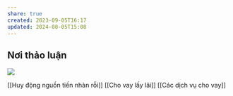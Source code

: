 ```yaml
---
share: true
created: 2023-09-05T16:17
updated: 2024-08-05T15:08
---
```

## Nơi thảo luận
![](https://i.imgur.com/OtW4epu.png)

[[Huy động nguồn tiền nhàn rỗi]]
[[Cho vay lấy lãi]]
[[Các dịch vụ cho vay]]  